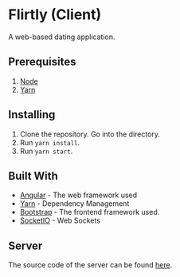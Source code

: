 # Flirtly (Client)

A web-based dating application.

## Prerequisites

1. [Node](https://nodejs.org/en/)
2. [Yarn](https://classic.yarnpkg.com/en/docs/install/)

## Installing

1. Clone the repository. Go into the directory.
2. Run `yarn install`.
3. Run `yarn start`.

## Built With

- [Angular](https://reactjs.org/docs/getting-started.html) - The web framework used
- [Yarn](https://classic.yarnpkg.com/en/) - Dependency Management
- [Bootstrap](https://getbootstrap.com/docs/3.3/) - The frontend framework used.
- [SocketIO](https://socket.io/) - Web Sockets

## Server
The source code of the server can be found [here](https://github.com/renzoafable/flirtly-api).
